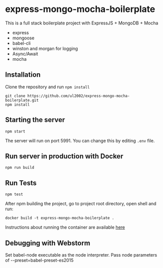 # express-mongo-mocha-boilerplate

This is a full stack boilerplate project with ExpressJS + MongoDB + Mocha

+ express
+ mongoose
+ babel-cli
+ winston and morgan for logging
+ Async/Await
+ mocha

## Installation

Clone the repository and run `npm install`

```
git clone https://github.com/ul2002/express-mongo-mocha-boilerplate.git
npm install
```

## Starting the server

```
npm start
```

The server will run on port 5991. You can change this by editing `.env` file.

## Run server in production with Docker

```
npm run build
```
## Run Tests

```
npm test
```


After npm building the project, go to project root directory, open shell and run:
```
docker build -t express-mongo-mocha-boilerplate .
```

Instructions about running the container are available [here](https://hub.docker.com/r/tomyitav/express-es6-starter/)

## Debugging with Webstorm

Set babel-node executable as the node interpreter.
Pass node parameters of --preset=babel-preset-es2015
